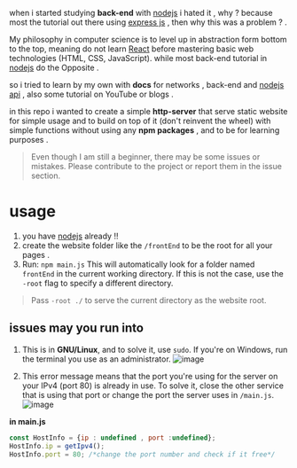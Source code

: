 
when i started studying **back-end** with [nodejs](https://www.google.com/url?sa=t&source=web&rct=j&opi=89978449&url=https://nodejs.org/en&ved=2ahUKEwizzuGLuqOMAxVz9LsIHcmBOoAQFnoECAkQAQ&usg=AOvVaw1dFXYHr5kNGMvANfSjX4lC) i hated it , why ? because most the tutorial out there using [express js](https://www.google.com/url?sa=t&source=web&rct=j&opi=89978449&url=https://expressjs.com/&ved=2ahUKEwj84M37uqOMAxXmg_0HHQuzKYIQFnoECAsQAQ&usg=AOvVaw2dzc6U9bu173R4s1d9BYhT) , then why this was a problem ? .

My philosophy in computer science is to level up in abstraction form bottom to the top, meaning do not learn [React](https://www.google.com/url?sa=t&source=web&rct=j&opi=89978449&url=https://react.dev/&ved=2ahUKEwi4r9v9u6OMAxX_gf0HHdYCLUoQFnoECA4QAQ&usg=AOvVaw1tEjYYiD7LQlxO53dgjTHV) before mastering basic web technologies (HTML, CSS, JavaScript). while most back-end tutorial in [nodejs](https://www.google.com/url?sa=t&source=web&rct=j&opi=89978449&url=https://nodejs.org/en&ved=2ahUKEwizzuGLuqOMAxVz9LsIHcmBOoAQFnoECAkQAQ&usg=AOvVaw1dFXYHr5kNGMvANfSjX4lC) do the Opposite . 

so i tried to learn by my own with **docs** for networks , back-end  and  [nodejs api](https://nodejs.org/docs/latest/api/)  , also some tutorial on YouTube or blogs .

in this repo i wanted to create a simple **http-server** that serve static website for simple usage and to build on top of it (don't reinvent the wheel) with simple functions without using any  **npm packages** , and to be for learning purposes .

> Even though I am still a beginner, there may be some issues or mistakes. Please contribute to the project or report them in the issue section.

# usage
1. you have  [nodejs](https://www.google.com/url?sa=t&source=web&rct=j&opi=89978449&url=https://nodejs.org/en&ved=2ahUKEwizzuGLuqOMAxVz9LsIHcmBOoAQFnoECAkQAQ&usg=AOvVaw1dFXYHr5kNGMvANfSjX4lC) already !!
2. create the website folder like the `/frontEnd`  to be the root for all your pages .
3. Run: `npm main.js` This will automatically look for a folder named `frontEnd` in the current working directory. If this is not the case, use the `-root` flag to specify a different directory.  
> Pass `-root ./` to serve the current directory as the website root.
## issues may you run into
1. This is in **GNU/Linux**, and to solve it, use `sudo`. If you're on Windows, run the terminal you use as an administrator.
![image](https://github.com/user-attachments/assets/47b3067a-bc3f-4917-a152-a6317196693b)

2. This error message means that the port you're using for the server on your IPv4 (port 80) is already in use. To solve it, close the other service that is using that port or change the port the server uses in `/main.js`.
![image](https://github.com/user-attachments/assets/d2252a99-95bd-42d9-aab2-e64b0ab11728)

**in main.js**
```js
const HostInfo = {ip : undefined , port :undefined};
HostInfo.ip = getIpv4();
HostInfo.port = 80; /*change the port number and check if it free*/
```


